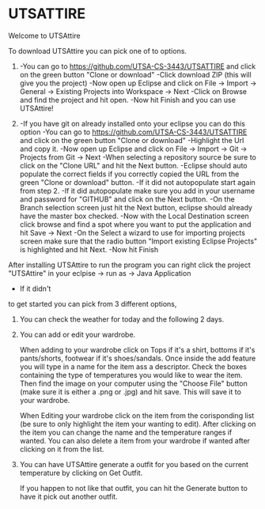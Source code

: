 # UTSATTIRE

Welcome to UTSAttire

To download  UTSAttire you can pick one of to options.

1. -You can go to https://github.com/UTSA-CS-3443/UTSATTIRE and click on the green button "Clone or download"
   -Click download ZIP (this will give you the project)
   -Now open up Eclipse and click on File -> Import -> General -> Existing Projects into Workspace -> Next
   -Click on Browse and find the project and hit open.
   -Now hit Finish and you can use UTSAttire!
   
2. -If you have git on already installed onto your eclipse you can do this option
   -You can go to https://github.com/UTSA-CS-3443/UTSATTIRE and click on the green button "Clone or download"
   -Highlight the Url and copy it.
   -Now open up Eclipse and click on File -> Import -> Git -> Projects from Git -> Next
   -When selecting a repository source be sure to click on the "Clone URL" and hit the Next button.
   -Eclipse should auto populate the correct fields if you correctly copied the URL from the green "Clone or download" button.
   -If it did not autopopulate start again from step 2.
   -If it did autopopulate make sure you add in your username and password for "GITHUB" and click on the Next button.
   -On the Branch selection screen just hit the Next button, eclipse should already have the master box checked.
   -Now with the Local Destination screen click browse and find a spot where you want to put the application and hit Save -> Next
   -On the Select a wizard to use for importing projects screen make sure that the radio button "Import existing Eclipse Projects"
    is highlighted and hit Next.
   -Now hit Finish
  
After installing UTSAttire to run the program you can right click the project "UTSAttire" in your eclpise -> run as -> Java Application
- If it didn't 

to get started you can pick from 3 different options,

1. You can check the weather for today and the following 2 days.

2. You can add or edit your wardrobe.

    When adding to your wardrobe click on Tops if it's a shirt, bottoms if it's pants/shorts, footwear if it's shoes/sandals.
        Once inside the add feature you will type in a name for the item ass a descriptor. Check the boxes containing the type of
        temperatures you would like to wear the item. Then find the image on your computer using the "Choose File" button (make
        sure it is either a .png or .jpg) and hit save. This will save it to your wardrobe.
    
    When Editing your wardrobe click on the item from the corisponding list (be sure to only highlight the item your wanting to edit).
        After clicking on the item you can change the name and the temperature ranges if wanted. You can also delete a item from your
        wardrobe if wanted after clicking on it from the list.
        
 3. You can have UTSAttire generate a outfit for you based on the current temperature by clicking on Get Outfit.
      
       If you happen to not like that outfit, you can hit the Generate button to have it pick out another outfit.
